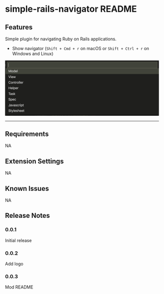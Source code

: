# simple-rails-navigator README

## Features

Simple plugin for navigating Ruby on Rails applications.

* Show navigator (`Shift + Cmd + r` on macOS or `Shift + Ctrl + r` on Windows and Linux)

<p align="center">
  <img src="https://raw.githubusercontent.com/yaboojp/vscode-simple-rails-navigator/master/images/feature-1.png" alt="feature-1" />
</p>

-----------------------------------------------------------------------------------------------------------

## Requirements

NA

## Extension Settings

NA

## Known Issues

NA

## Release Notes

### 0.0.1

Initial release

### 0.0.2

Add logo

### 0.0.3

Mod README
